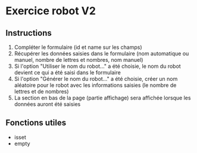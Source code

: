 # Exercice robot V2

## Instructions

1. Compléter le formulaire (id et name sur les champs)
2. Récupérer les données saisies dans le formulaire (nom automatique ou manuel, nombre de lettres et nombres, nom manuel)
3. Si l'option "Utiliser le nom du robot..." a été choisie, le nom du robot devient ce qui a été saisi dans le formulaire
4. Si l'option "Générer le nom du robot..." a été choisie, créer un nom aléatoire pour le robot avec les informations saisies (le nombre de lettres et de nombres)
5. La section en bas de la page (partie affichage) sera affichée lorsque les données auront été saisies

## Fonctions utiles
* isset
* empty